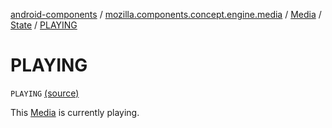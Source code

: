 [android-components](../../../index.md) / [mozilla.components.concept.engine.media](../../index.md) / [Media](../index.md) / [State](index.md) / [PLAYING](./-p-l-a-y-i-n-g.md)

# PLAYING

`PLAYING` [(source)](https://github.com/mozilla-mobile/android-components/blob/master/components/concept/engine/src/main/java/mozilla/components/concept/engine/media/Media.kt#L96)

This [Media](../index.md) is currently playing.

